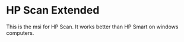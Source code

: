 # HP Scan Extended

This is the msi for HP Scan. It works better than HP Smart on windows computers.
